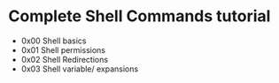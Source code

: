 # Complete Shell Commands tutorial

- 0x00 Shell basics 
- 0x01 Shell permissions
- 0x02 Shell Redirections
- 0x03 Shell variable/ expansions
